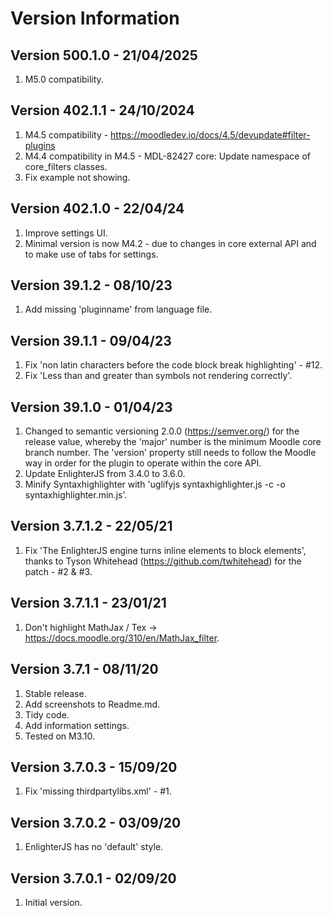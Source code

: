 Version Information
===================

Version 500.1.0 - 21/04/2025
----------------------------
1. M5.0 compatibility.

Version 402.1.1 - 24/10/2024
----------------------------
1. M4.5 compatibility - https://moodledev.io/docs/4.5/devupdate#filter-plugins
2. M4.4 compatibility in M4.5 - MDL-82427 core: Update namespace of core_filters classes.
3. Fix example not showing.

Version 402.1.0 - 22/04/24
--------------------------
1. Improve settings UI.
2. Minimal version is now M4.2 - due to changes in core external API and to make use of tabs for settings.

Version 39.1.2 - 08/10/23
--------------------------
1. Add missing 'pluginname' from language file.

Version 39.1.1 - 09/04/23
--------------------------
1. Fix 'non latin characters before the code block break highlighting' - #12.
2. Fix 'Less than and greater than symbols not rendering correctly'.

Version 39.1.0 - 01/04/23
--------------------------
1. Changed to semantic versioning 2.0.0 (https://semver.org/) for the release value, whereby the 'major' number is the minimum Moodle
   core branch number.  The 'version' property still needs to follow the Moodle way in order for the plugin to operate within the core
   API.
2. Update EnlighterJS from 3.4.0 to 3.6.0.
3. Minify Syntaxhighlighter with 'uglifyjs syntaxhighlighter.js -c -o syntaxhighlighter.min.js'.

Version 3.7.1.2 - 22/05/21
--------------------------
1. Fix 'The EnlighterJS engine turns inline elements to block elements', thanks to
   Tyson Whitehead (https://github.com/twhitehead) for the patch - #2 & #3.

Version 3.7.1.1 - 23/01/21
--------------------------
1. Don't highlight MathJax / Tex -> https://docs.moodle.org/310/en/MathJax_filter.

Version 3.7.1   - 08/11/20
--------------------------
1. Stable release.
2. Add screenshots to Readme.md.
3. Tidy code.
4. Add information settings.
5. Tested on M3.10.

Version 3.7.0.3 - 15/09/20
--------------------------
1. Fix 'missing thirdpartylibs.xml' - #1.

Version 3.7.0.2 - 03/09/20
--------------------------
1. EnlighterJS has no 'default' style.

Version 3.7.0.1 - 02/09/20
--------------------------
1. Initial version.

